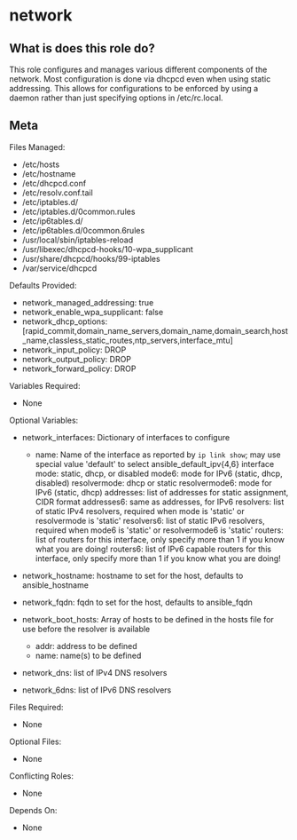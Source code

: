 network
=======


What is does this role do?
--------------------------

This role configures and manages various different components of the
network.  Most configuration is done via dhcpcd even when using static
addressing.  This allows for configurations to be enforced by using a
daemon rather than just specifying options in /etc/rc.local.


Meta
----

Files Managed:
  * /etc/hosts
  * /etc/hostname
  * /etc/dhcpcd.conf
  * /etc/resolv.conf.tail
  * /etc/iptables.d/
  * /etc/iptables.d/0common.rules
  * /etc/ip6tables.d/
  * /etc/ip6tables.d/0common.6rules
  * /usr/local/sbin/iptables-reload
  * /usr/libexec/dhcpcd-hooks/10-wpa_supplicant
  * /usr/share/dhcpcd/hooks/99-iptables
  * /var/service/dhcpcd

Defaults Provided:
  * network_managed_addressing: true
  * network_enable_wpa_supplicant: false
  * network_dhcp_options: [rapid_commit,domain_name_servers,domain_name,domain_search,host_name,classless_static_routes,ntp_servers,interface_mtu]
  * network_input_policy: DROP
  * network_output_policy: DROP
  * network_forward_policy: DROP

Variables Required:
  * None

Optional Variables:
  * network_interfaces: Dictionary of interfaces to configure
      - name: Name of the interface as reported by `ip link show`; may use special value 'default' to select ansible_default_ipv{4,6} interface
        mode: static, dhcp, or disabled
        mode6: mode for IPv6 (static, dhcp, disabled)
        resolvermode: dhcp or static
        resolvermode6: mode for IPv6 (static, dhcp)
        addresses: list of addresses for static assignment, CIDR format
        addresses6: same as addresses, for IPv6
        resolvers: list of static IPv4 resolvers, required when mode is 'static' or resolvermode is 'static'
        resolvers6: list of static IPv6 resolvers, required when mode6 is 'static' or resolvermode6 is 'static'
        routers: list of routers for this interface, only specify more than 1 if you know what you are doing!
        routers6: list of IPv6 capable routers for this interface, only specify more than 1 if you know what you are doing!

  * network_hostname: hostname to set for the host, defaults to ansible_hostname
  * network_fqdn: fqdn to set for the host, defaults to ansible_fqdn
  * network_boot_hosts: Array of hosts to be defined in the hosts file for use before the resolver is available
    - addr: address to be defined
    - name: name(s) to be defined
  * network_dns: list of IPv4 DNS resolvers
  * network_6dns: list of IPv6 DNS resolvers

Files Required:
  * None

Optional Files:
  * None

Conflicting Roles:
  * None

Depends On:
  * None
